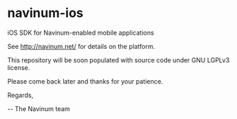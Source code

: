 navinum-ios
===========

iOS SDK for Navinum-enabled mobile applications

See http://navinum.net/ for details on the platform.

This repository will be soon populated with source code under GNU LGPLv3 license.

Please come back later and thanks for your patience.

Regards,

--
The Navinum team
